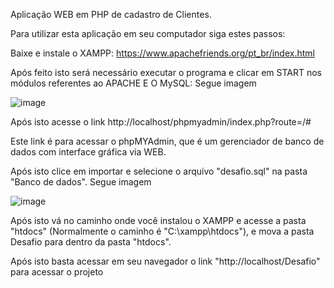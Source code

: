 Aplicação WEB em PHP de cadastro de Clientes.

Para utilizar esta aplicação em seu computador siga estes passos:

Baixe e instale o XAMPP:
https://www.apachefriends.org/pt_br/index.html

Após feito isto será necessário executar o programa e clicar em START nos módulos referentes ao APACHE E O MySQL: Segue imagem

![image](https://user-images.githubusercontent.com/90906766/235634479-7c34042c-cd02-4320-af9a-c57745adf320.png)

Após isto acesse o link
http://localhost/phpmyadmin/index.php?route=/#

Este link é para acessar o phpMYAdmin, que é um gerenciador de banco de dados com interface gráfica via WEB.

Após isto clice em importar e selecione o arquivo "desafio.sql" na pasta "Banco de dados". Segue imagem

![image](https://user-images.githubusercontent.com/90906766/235635888-27190a28-f94e-4eec-b8da-68ff072d17d2.png)

Após isto vá no caminho onde você instalou o XAMPP e acesse a pasta "htdocs" (Normalmente o caminho é "C:\xampp\htdocs"), e mova a pasta Desafio para dentro da pasta "htdocs".

Após isto basta acessar em seu navegador o link "http://localhost/Desafio" para acessar o projeto 
